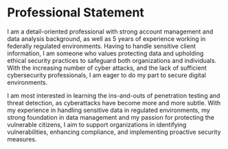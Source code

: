 # Professional Statement

I am a detail-oriented professional with strong account management and data analysis background, as well as 5 years of experience working in federally regulated environments.
Having to handle sensitive client information, I am someone who values protecting data and upholding ethical security practices to safeguard both organizations and individuals.
With the increasing number of cyber attacks, and the lack of sufficient cybersecurity professionals, I am eager to do my part to secure digital environments. 

I am most interested in learning the ins-and-outs of penetration testing and threat detection, as cyberattacks have become more and more subtle.
With my experience in handling sensitive data in regulated environments, my strong foundation in data management and my passion for protecting the vulnerable citizens, I aim to support organizations in identifying vulnerabilities, enhancing compliance, and implementing proactive security measures. 
